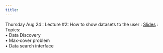 ```yaml
---
title: 
---
```


Thursday Aug 24
: Lecture #2: How to show datasets to the user
  : [Slides](https://docs.google.com/presentation/d/1JH3N0jZXq6lvtFTFNbJhh1xwwUQlQ7Tc/edit?usp=sharing&ouid=107445138954532774881&rtpof=true&sd=true)
: Topics: <br> &#x2022; Data Discovery <br> &#x2022; Max-cover problem <br> &#x2022; Data search interface
